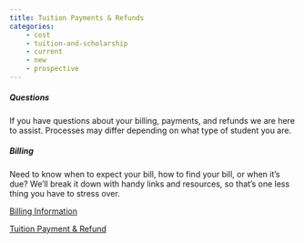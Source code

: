 ```yaml
---
title: Tuition Payments & Refunds
categories:
    - cost
    - tuition-and-scholarship
    - current
    - new
    - prospective
---
```

<h5>Questions&nbsp;</h5>

If you have questions about your billing, payments, and refunds we are here to assist. Processes may differ depending on what type of student you are.

<h5 class="topic_title">Billing</h5>
        
Need to know when to expect your bill, how to find your bill, or when it’s due? We’ll break it down with handy links and resources, so that’s one less thing you have to stress over. 

<a href="https://semo.edu/student-support/financial-services/payments-refunds/index.html">Billing Information</a>

<a href="https://semo.edu/student-support/financial-services/payments-refunds/index.html">Tuition Payment &amp; Refund</a>
    